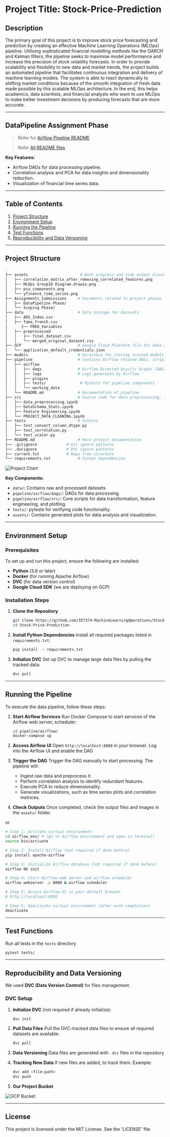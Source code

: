 # Project Title: Stock-Price-Prediction

## Description
The primary goal of this project is to improve stock price forecasting and prediction by creating an effective Machine Learning Operations (MLOps) pipeline. Utilising sophisticated financial modelling methods like the GARCH and Kalman filters, the pipeline seeks to maximise model performance and increase the precision of stock volatility forecasts. In order to provide scalability and flexibility to new data and market trends, the project builds an automated pipeline that facilitates continuous integration and delivery of machine learning models. The system is able to react dynamically to shifting market conditions because of the smooth integration of fresh data made possible by this scalable MLOps architecture. In the end, this helps academics, data scientists, and financial analysts who want to use MLOps to make better investment decisions by producing forecasts that are more accurate.

---
## DataPipeline Assignment Phase

> Refer for [Airflow Pipeline README](https://github.com/IE7374-MachineLearningOperations/StockPricePrediction/blob/Manohar/pipeline/README.md)

>Refer [All README files](https://github.com/IE7374-MachineLearningOperations/StockPricePrediction/tree/Manohar/Assignments_Submissions/DataPipeline%20Phase) 

**Key Features:**
- Airflow DAGs for data processing pipeline.
- Correlation analysis and PCA for data insights and dimensionality reduction.
- Visualization of financial time series data.
---
## Table of Contents
1. [Project Structure](#project-structure)
2. [Environment Setup](#environment-setup)
3. [Running the Pipeline](#running-the-pipeline)
4. [Test Functions](#test-functions)
5. [Reproducibility and Data Versioning](#reproducibility-and-data-versioning)
---

## Project Structure
```bash
.
├── assets                       # Work progress and code output Visualatiizon
│   ├── correlation_matrix_after_removing_correlated_features.png
│   ├── MLOps Group10 Diagram.drawio.png
│   ├── pca_components.png
│   └── yfinance_time_series.png
├── Assignments_Submissions     # Socuments related to project phases
│   ├── DataPipeline Phase/
│   └── Scoping Phase/
├── data                        # Data storage for datasets
│   ├── ADS_Index.csv
│   ├── fama_french.csv
|      ├── FRED_Variables
│   ├── preprocessed
│   │   ├── final_dataset.csv
│   │   └── merged_original_dataset.csv
├── GCP                         # Google Cloud Platform file for data access
│   └── application_default_credentials.json
├── models                      # Directory for storing trained models (next Phase)
├── pipeline                    # Contains Airflow related DAGs, scripts, logs, and configurations
│   ├── airflow
│   │   ├── dags                # Airflow Directed Acyclic Graphs (DAG) for pipeline management
│   │   ├── logs                # Logs generated by Airflow
│   │   ├── plugins       
│   │   ├── tests/               # Pytests for pipeline components
│   │   └── working_data        
│   └── README.md               # Documentation of pipeline
├── src                         # Source code for data preprocessing, feature engineering and so
│   ├── data_preprocessing.ipynb
│   ├── DataSchema_Stats.ipynb
│   ├── Feature Engineering.ipynb
│   └── PROJECT_DATA_CLEANING.ipynb
├── tests                       # Pytests 
│   ├── test_convert_column_dtype.py
│   ├── test_correlation.py
│   └── test_scaler.py
├── README.md                   # Main project documentation
├── .gitignore             # Git ignore patterns
├── .dvcignore             # DVC ignore patterns
├── current.txt            # Repo tree structure
└── requirements.txt            # Python dependencies

```
![Project Chart](https://github.com/IE7374-MachineLearningOperations/StockPricePrediction/blob/bf7526844544398e53ca528f30e883d1d87a493c/assets/MLOps%20Group10%20Diag.png)

**Key Components:**
- `data/`: Contains raw and processed datasets 
- `pipeline/airflow/dags/`: DAGs for data processing.
- `pipeline/airflow/src/`: Core scripts for data transformation, feature engineering, and plotting.
- `tests/`: pytests for verifying code functionality.
- `assets/`: Contains generated plots for data analysis and visualization.
---

## Environment Setup

### Prerequisites

To set up and run this project, ensure the following are installed:

- **Python** (3.8 or later)
- **Docker** (for running Apache Airflow)
- **DVC** (for data version control)
- **Google Cloud SDK** (we are deploying on GCP)

### Installation Steps

1. **Clone the Repository**
   ```bash
   git clone https://github.com/IE7374-MachineLearningOperations/StockPricePrediction.git
   cd Stock-Price-Prediction
   ```

2. **Install Python Dependencies**
   Install all required packages listed in `requirements.txt`:
   ```bash
   pip install -r requirements.txt
   ```

3. **Initialize DVC**
   Set up DVC to manage large data files by pulling the tracked data:
   ```bash
   dvc pull
   ```
---

## Running the Pipeline

To execute the data pipeline, follow these steps:

1. **Start Airflow Services**
   Run Docker Compose to start services of the Airflow web server, scheduler:
   ```bash
   cd pipeline/airflow/
   docker-compose up
   ```

2. **Access Airflow UI**
   Open `http://localhost:8080` in your browser. Log into the Airflow UI and enable the DAG

3. **Trigger the DAG**
   Trigger the DAG manually to start processing. The pipeline will:
   - Ingest raw data and preprocess it.
   - Perform correlation analysis to identify redundant features.
   - Execute PCA to reduce dimensionality.
   - Generate visualizations, such as time series plots and correlation matrices.

4. **Check Outputs**
   Once completed, check the output files and images in the `assets/` folder.

or 

```sh
# Step 1: Activate virtual environment: 
cd airflow_env/ # (go to Airflow environment and open in terminal)
source bin/activate

# Step 2: Install Airflow (not required if done before)
pip install apache-airflow

# Step 3: Initialize Airflow database (not required if done before)
airflow db init

# Step 4: Start Airflow web server and airflow scheduler
airflow webserver -p 8080 & airflow scheduler

# Step 5: Access Airflow UI in your default browser
# http://localhost:8080

# Step 6: Deactivate virtual environment (after work completion)
deactivate
```

---
## Test Functions
   Run all tests in the `tests` directory
   ```bash
   pytest tests/
   ```
---
## Reproducibility and Data Versioning

We used **DVC (Data Version Control)** for files management.

### DVC Setup
1. **Initialize DVC** (not required if already initialize):
   ```bash
   dvc init
   ```

2. **Pull Data Files**
   Pull the DVC-tracked data files to ensure all required datasets are available:
   ```bash
   dvc pull
   ```

3. **Data Versioning**
   Data files are generated with `.dvc` files in the repository

4. **Tracking New Data**
   If new files are added, to track them. Example:
   ```bash
   dvc add <file-path>
   dvc push
   ```
5. **Our Project Bucket**

![GCP Bucket](https://github.com/IE7374-MachineLearningOperations/StockPricePrediction/blob/bf7526844544398e53ca528f30e883d1d87a493c/assets/gcpbucket.png)

---

## License

This project is licensed under the MIT License. See the 'LICENSE' file.
